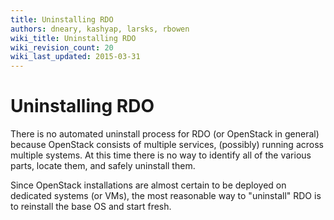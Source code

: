 ```yaml
---
title: Uninstalling RDO
authors: dneary, kashyap, larsks, rbowen
wiki_title: Uninstalling RDO
wiki_revision_count: 20
wiki_last_updated: 2015-03-31
---
```


# Uninstalling RDO

There is no automated uninstall process for RDO (or OpenStack in general) because OpenStack consists of multiple services, (possibly) running across multiple systems. At this time there is no way to identify all of the various parts, locate them, and safely uninstall them.

Since OpenStack installations are almost certain to be deployed on dedicated systems (or VMs), the most reasonable way to "uninstall" RDO is to reinstall the base OS and start fresh.
